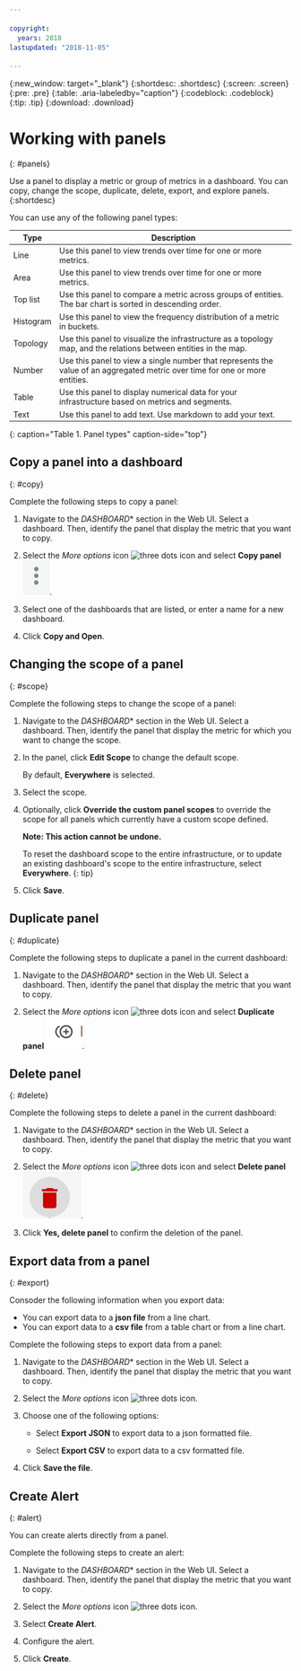 ```yaml
---

copyright:
  years: 2018
lastupdated: "2018-11-05"

---
```


{:new_window: target="_blank"}
{:shortdesc: .shortdesc}
{:screen: .screen}
{:pre: .pre}
{:table: .aria-labeledby="caption"}
{:codeblock: .codeblock}
{:tip: .tip}
{:download: .download}


# Working with panels
{: #panels}

Use a panel to display a metric or group of metrics in a dashboard. You can copy, change the scope, duplicate, delete, export, and explore panels.
{:shortdesc}

You can use any of the following panel types:

| Type | Description |
|------|-------------|
| Line | Use this panel to view trends over time for one or more metrics.  |
| Area | Use this panel to view trends over time for one or more metrics.  |
| Top list | Use this panel to compare a metric across groups of entities. The bar chart is sorted in descending order.  |
| Histogram | Use this panel to view the frequency distribution of a metric in buckets.  |
| Topology | Use this panel to visualize the infrastructure as a topology map, and the relations between entities in the map.  |
| Number | Use this panel to view a single number that represents the value of an aggregated metric over time for one or more entities.  |
| Table | Use this panel to display numerical data for your infrastructure based on metrics and segments.  |
| Text | Use this panel to add text. Use markdown to add your text.  |
{: caption="Table 1. Panel types" caption-side="top"} 



## Copy a panel into a dashboard
{: #copy}

Complete the following steps to copy a panel:

1. Navigate to the *DASHBOARD** section in the Web UI. Select a dashboard. Then, identify the panel that display the metric that you want to copy.

2. Select the *More options* icon ![three dots icon](imanges/actions.png) and select **Copy panel** ![copy icon](images/actions.png).

3. Select one of the dashboards that are listed, or enter a name for a new dashboard. 

4. Click **Copy and Open**.



## Changing the scope of a panel
{: #scope}

Complete the following steps to change the scope of a panel:

1. Navigate to the *DASHBOARD** section in the Web UI. Select a dashboard. Then, identify the panel that display the metric for which you want to change the scope.

2. In the panel, click **Edit Scope** to change the default scope. 

    By default, **Everywhere** is selected.
    
3. Select the scope. 

4. Optionally, click **Override the custom panel scopes** to override the scope for all panels which currently have a custom scope defined. 

    **Note: This action cannot be undone.** 

    To reset the dashboard scope to the entire infrastructure, or to update an existing dashboard's scope to the entire infrastructure, select **Everywhere**.
    {: tip}

5. Click **Save**.



## Duplicate panel
{: #duplicate}

Complete the following steps to duplicate a panel in the current dashboard:

1. Navigate to the *DASHBOARD** section in the Web UI. Select a dashboard. Then, identify the panel that display the metric that you want to copy.

2. Select the *More options* icon ![three dots icon](imanges/actions.png) and select **Duplicate panel** ![copy icon](images/duplicate.png).


## Delete panel
{: #delete}

Complete the following steps to delete a panel in the current dashboard:

1. Navigate to the *DASHBOARD** section in the Web UI. Select a dashboard. Then, identify the panel that display the metric that you want to copy.

2. Select the *More options* icon ![three dots icon](imanges/actions.png) and select **Delete panel** ![copy icon](images/delete.png).

3. Click **Yes, delete panel** to confirm the deletion of the panel.



## Export data from a panel
{: #export}

Consoder the following information when you export data:

* You can export data to a **json file** from a line chart.
* You can export data to a **csv file** from a table chart or from a line chart.

Complete the following steps to export data from a panel:

1. Navigate to the *DASHBOARD** section in the Web UI. Select a dashboard. Then, identify the panel that display the metric that you want to copy.

2. Select the *More options* icon ![three dots icon](imanges/actions.png).

3. Choose one of the following options:

    * Select **Export JSON** to export data to a json formatted file.

    * Select **Export CSV** to export data to a csv formatted file.

4. Click **Save the file**.




## Create Alert
{: #alert}

You can create alerts directly from a panel.

Complete the following steps to create an alert:

1. Navigate to the *DASHBOARD** section in the Web UI. Select a dashboard. Then, identify the panel that display the metric that you want to copy.

2. Select the *More options* icon ![three dots icon](imanges/actions.png).

3. Select **Create Alert**.

4. Configure the alert.

5. Click **Create**.


